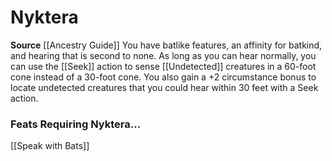 ﻿---
id: '144'
name: Nyktera
rarity: Common
source: '[[DATABASE/source/Ancestry Guide|Ancestry Guide]]'
trait: null
type: Heritage

---
# Nyktera

**Source** [[Ancestry Guide]] 
You have batlike features, an affinity for batkind, and hearing that is second to none. As long as you can hear normally, you can use the [[Seek]] action to sense [[Undetected]] creatures in a 60-foot cone instead of a 30-foot cone. You also gain a +2 circumstance bonus to locate undetected creatures that you could hear within 30 feet with a Seek action.

### Feats Requiring Nyktera...

[[Speak with Bats]]